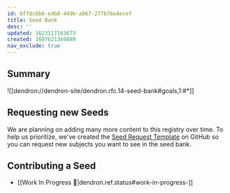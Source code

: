 ```yaml
---
id: 6ff8cbb6-e4b8-449b-a967-277b76e4ecef
title: Seed Bank
desc: ''
updated: 1623117163673
created: 1607621369889
nav_exclude: true
---
```


## Summary

![[dendron://dendron-site/dendron.rfc.14-seed-bank#goals,1:#*]]

## Requesting new Seeds

We are planning on adding many more content to this registry over time. To help us prioritize, we've 
created the [Seed Request Template](https://github.com/dendronhq/dendron/issues/new?assignees=&labels=&template=seed-request.md&title=) on GitHub so you can request new subjects you want to see in the seed bank.

## Contributing a Seed
- [[Work In Progress 🚧|dendron.ref.status#work-in-progress-]]

<!-- If you have a vault that you think would make a good addition to the seed bank, you can submit a vault by following the instructions below:

1. make sure your vault is pushed to a public git registry like github
2. make sure that your vault has a public `README.md` and `LICENSE.md` inside the vault
3. ping kevin on Discord or by email at [kevin@dendron.so](mailto:kevin@dendron.so) :)
 -->

